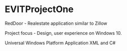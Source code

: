 # EVITProjectOne

RedDoor - Realestate application similar to Zillow

Project focus - Design, user experience on Windows 10. 

Universal Windows Platform Application XML and C#
